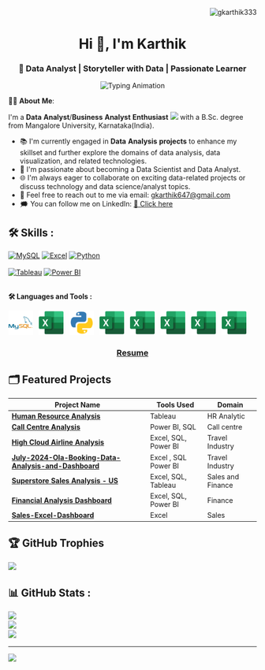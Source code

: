 
<p align="Right"> <img src="https://komarev.com/ghpvc/?username=gkarthik333&label=Profile%20views&color=0e75b6&style=flat" alt="gkarthik333" /> </p>                
  
<h1 align="center">Hi 👋, I'm Karthik</h1>                 
<h3 align="center">🚀 Data Analyst | Storyteller with Data | Passionate Learner</h3>              
<p align="center">        
  <img src="https://readme-typing-svg.demolab.com?font=Fira+Code&size=24&duration=4000&pause=1000&color=3498db&center=true&width=600&lines=Identify+Problem;Gather+Data;Analyze+Data;Find+Solutions" alt="Typing Animation" />
</p>

   
👨‍💻 **About** **Me**:

I'm a **Data** **Analyst**/**Business** **Analyst** **Enthusiast** <img src="https://media.giphy.com/media/WUlplcMpOCEmTGBtBW/giphy.gif" width="30"> with a B.Sc. degree from Mangalore University, Karnataka(India).
- :books: I'm currently engaged in **Data** **Analysis** **projects** to enhance my skillset and further explore the domains of data analysis, data visualization, and related technologies.
- :briefcase: I'm passionate about becoming a Data Scientist and Data Analyst.
- :globe_with_meridians: I'm always eager to collaborate on exciting data-related projects or discuss technology and data science/analyst topics.
- :email: Feel free to reach out to me via email: gkarthik647@gmail.com
- :right_anger_bubble: You can follow me on LinkedIn:  <a href="https://www.linkedin.com/in/karthikgk-id333/">🔗 Click here</a>
  

## 🛠 Skills :
[![MySQL](https://img.shields.io/badge/MySQL-3670A0?style=for-the-badge&logo=MySQL&logoColor=white)](https://www.mysql.com/)
[![Excel](https://img.shields.io/badge/Excel-%2344A833.svg?style=for-the-badge&logo=Excel&logoColor=white)](https://www.microsoft.com/en-in/microsoft-365/excel)
[![Python](https://img.shields.io/badge/Python-3670A0?style=for-the-badge&logo=Python&logoColor=ffdd54)](https://www.python.org/https://www.python.org/)<br><br>
 [![Tableau](https://img.shields.io/badge/Tableau-%23ffffff.svg?style=for-the-badge&logo=Tableau&logoColor=black)](https://www.tableau.com/products/desktop)
 [![Power BI](https://img.shields.io/badge/Power_BI-%23F7931E.svg?style=for-the-badge&logo=Power_BI&logoColor=white)](https://www.microsoft.com/en-us/power-platform/products/power-bi)<br><br>

**:hammer_and_wrench: Languages and Tools :**
 

[<img src="https://github.com/gkarthik333/gkarthik333/blob/main/Mysql.png" title="MySQL" alt="MySQL" width="50" height="50"/>](https://www.mysql.com/)&nbsp;&nbsp;&nbsp;[<img src="https://github.com/gkarthik333/gkarthik333/blob/main/Excel.png" title="Excel" alt="Excel" width="50" height="50"/>](https://www.microsoft.com/en/microsoft-365/excel?market=af)&nbsp;&nbsp;&nbsp;[<img src="https://github.com/gkarthik333/gkarthik333/blob/main/Python.png" title="Python" alt="Python" width="50" height="50"/>](https://www.python.org/)&nbsp;&nbsp;&nbsp;[<img src="https://github.com/gkarthik333/gkarthik333/blob/main/Excel.png" title="Excel" alt="Excel" width="50" height="50"/>](https://www.microsoft.com/en/microsoft-365/excel?market=af)&nbsp;&nbsp;&nbsp;[<img src="https://github.com/gkarthik333/gkarthik333/blob/main/Excel.png" title="Excel" alt="Excel" width="50" height="50"/>](https://www.microsoft.com/en/microsoft-365/excel?market=af)&nbsp;&nbsp;&nbsp;[<img src="https://github.com/gkarthik333/gkarthik333/blob/main/Excel.png" title="Excel" alt="Excel" width="50" height="50"/>](https://www.microsoft.com/en/microsoft-365/excel?market=af)&nbsp;&nbsp;&nbsp;[<img src="https://github.com/gkarthik333/gkarthik333/blob/main/Excel.png" title="Excel" alt="Excel" width="50" height="50"/>](https://www.microsoft.com/en/microsoft-365/excel?market=af)&nbsp;&nbsp;&nbsp;[<img src="https://github.com/gkarthik333/gkarthik333/blob/main/Excel.png" title="Excel" alt="Excel" width="50" height="50"/>](https://www.microsoft.com/en/microsoft-365/excel?market=af)


<h3 align="center"><a href="https://github.com/gkarthik333/gkarthik333/blob/main/Karthik%20Gk%20-%20Data%20Analyst.pdf">Resume</a></h3>   

## 🗂️ Featured Projects

| **Project Name**                                                                                      | **Tools Used**                     | **Domain**              |
|-------------------------------------------------------------------------------------------------------|------------------------------------|-------------------------|
| [**Human Resource Analysis**](https://github.com/gkarthik333/Human_Resources_Dashboard) |  Tableau     | HR Analytic      |
| [**Call Centre Analysis**](https://github.com/gkarthik333/Call-Center-Dashboard/tree/main) |  Power BI, SQL     | Call centre      |
| [**High Cloud Airline Analysis**](https://github.com/gkarthik333/High-Cloud-Airline-Analysis) | Excel, SQL, Power BI     |Travel Industry      |
| [**July-2024-Ola-Booking-Data-Analysis-and-Dashboard**](https://github.com/gkarthik333/July-2024-Ola-Booking-Data-Analysis-and-Dashboard)  | Excel , SQL Power BI                          | Travel Industry           |
| [**Superstore Sales Analysis - US**](https://github.com/gkarthik333/Superstore-Dashboard) | Excel, SQL, Tableau                  | Sales and Finance       |
| [**Financial Analysis Dashboard**](https://github.com/gkarthik333/Financial-Analysis)| Excel, SQL, Power BI     |  Finance             |
| [**Sales-Excel-Dashboard**](https://github.com/gkarthik333/Sales-Excel-Dashboard) | Excel                | Sales        |


## 🏆 GitHub Trophies
  ![](https://github-profile-trophy.vercel.app/?username=gkarthik333&theme=dark&no-frame=true&no-bg=true&margin-w=4)

## 📊 GitHub Stats :
![](https://github-readme-streak-stats.herokuapp.com/?user=gkarthik333&theme=dark&hide_border=false)<br/>
![](https://github-readme-stats.vercel.app/api?username=gkarthik333&theme=dark&hide_border=false&include_all_commits=false&count_private=false)<br/>
![](https://github-readme-stats.vercel.app/api/top-langs/?username=gkarthik333&theme=dark&hide_border=false&include_all_commits=false&count_private=false&layout=compact)

----------------
[![](https://visitcount.itsvg.in/api?id=gkarthik333&icon=0&color=0)](https://visitcount.itsvg.in)








<!-- Proudly created with GPRM ( https://gprm.itsvg.in ) -->


<!---
gkarthik333/gkarthik333 is a ✨ special ✨ repository because its `README.md` (this file) appears on your GitHub profile.
You can click the Preview link to take a look at your changes.
--->
